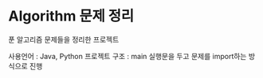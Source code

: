 # Algorithm 문제 정리

푼 알고리즘 문제들을 정리한 프로젝트

사용언어 : Java, Python
프로젝트 구조 : main 실행문을 두고 문제를 import하는 방식으로 진행


